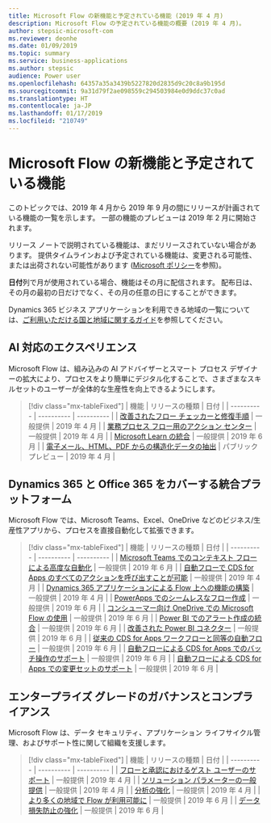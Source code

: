 ```yaml
---
title: Microsoft Flow の新機能と予定されている機能 (2019 年 4 月)
description: Microsoft Flow の予定されている機能の概要 (2019 年 4 月)。
author: stepsic-microsoft-com
ms.reviewer: deonhe
ms.date: 01/09/2019
ms.topic: summary
ms.service: business-applications
ms.author: stepsic
audience: Power user
ms.openlocfilehash: 64357a35a3439b5227820d2835d9c20c8a9b195d
ms.sourcegitcommit: 9a31d79f2ae098559c294503984e0d9ddc37c0ad
ms.translationtype: HT
ms.contentlocale: ja-JP
ms.lasthandoff: 01/17/2019
ms.locfileid: "210749"
---
```

# <a name="whats-new-and-planned-for-microsoft-flow"></a>Microsoft Flow の新機能と予定されている機能

このトピックでは、2019 年 4 月から 2019 年 9 月の間にリリースが計画されている機能の一覧を示します。 一部の機能のプレビューは 2019 年 2 月に開始されます。 

リリース ノートで説明されている機能は、まだリリースされていない場合があります。 提供タイムラインおよび予定されている機能は、変更される可能性、または出荷されない可能性があります ([Microsoft ポリシー](https://go.microsoft.com/fwlink/p/?linkid=2007332)を参照)。

**日付**列で月が使用されている場合、機能はその月に配信されます。 配布日は、その月の最初の日だけでなく、その月の任意の日にすることができます。

Dynamics 365 ビジネス アプリケーションを利用できる地域の一覧については、[ご利用いただける国と地域に関するガイド](https://aka.ms/dynamics_365_international_availability_deck)を参照してください。


## <a name="ai-enabled-experiences"></a>AI 対応のエクスペリエンス

Microsoft Flow は、組み込みの AI アドバイザーとスマート プロセス デザイナーの拡大により、プロセスをより簡単にデジタル化することで、さまざまなスキルセットのユーザーが全体的な生産性を向上できるようにします。

> [!div class="mx-tableFixed"]
> | 機能    | リリースの種類    |  日付 |
> | ---------- | ---------- | ---------- |
> | [改善されたフロー チェッカーと修復手順](improved-checker-remediation-steps.md) | 一般提供 |  2019 年 4 月  |
> | [業務プロセス フロー用のアクション センター](action-center-business-process-flows.md) | 一般提供 |  2019 年 4 月  |
> | [Microsoft Learn の統合](learn-integration.md) | 一般提供 |  2019 年 6 月  |
> | [電子メール、HTML、PDF からの構造化データの抽出](extract-structured-data-emails-html-pdf.md) | パブリック プレビュー |  2019 年 4 月  |

## <a name="unified-platform-across-dynamics-365-and-office-365"></a>Dynamics 365 と Office 365 をカバーする統合プラットフォーム

Microsoft Flow では、Microsoft Teams、Excel、OneDrive などのビジネス/生産性アプリから、プロセスを直接自動化して拡張できます。

> [!div class="mx-tableFixed"]
> | 機能    | リリースの種類    |  日付 |
> | ---------- | ---------- | ---------- |
> | [Microsoft Teams でのコンテキスト フローによる高度な自動化](contextual-flows-power-automation-teams.md) | 一般提供 |  2019 年 6 月  |
> | [自動フローで CDS for Apps のすべてのアクションを呼び出すことが可能](automated-flows-call-cds-apps-action.md) | 一般提供 |  2019 年 4 月  |
> | [Dynamics 365 アプリケーションによる Flow 上への機能の構築](dynamics-365-applications-building-features.md) | 一般提供 |  2019 年 4 月  |
> | [PowerApps でのシームレスなフロー作成](seamless-creation.md) | 一般提供 |  2019 年 6 月  |
> | [コンシューマー向け OneDrive での Microsoft Flow の使用](use-onedrive-consumers.md) | 一般提供 |  2019 年 6 月  |
> | [Power BI でのアラート作成の統合](integrated-alert-creation-power-bi.md) | 一般提供 |  2019 年 6 月  |
> | [改善された Power BI コネクター](improved-power-bi-connector.md) | 一般提供 |  2019 年 6 月  |
> | [従来の CDS for Apps ワークフローと同等の自動フロー](automated-parity-classic-cds-apps-workflows.md) | 一般提供 |  2019 年 6 月  |
> | [自動フローによる CDS for Apps でのバッチ操作のサポート](automated-flows-support-batch-operations-cds-apps.md) | 一般提供 |  2019 年 6 月  |
> | [自動フローによる CDS for Apps での変更セットのサポート](automated-flows-support-change-sets-cds-apps.md) | 一般提供 |  2019 年 6 月  |

## <a name="enterprise-grade-governance-and-compliance"></a>エンタープライズ グレードのガバナンスとコンプライアンス

Microsoft Flow は、データ セキュリティ、アプリケーション ライフサイクル管理、およびサポート性に関して組織を支援します。

> [!div class="mx-tableFixed"]
> | 機能    | リリースの種類    |  日付 |
> | ---------- | ---------- | ---------- |
> | [フローと承認におけるゲスト ユーザーのサポート](support-guest-users-flows-approvals.md) | 一般提供 |  2019 年 4 月  |
> | [ソリューション パラメーターの一般提供](general-availability-solution-parameters.md) | 一般提供 |  2019 年 4 月  |
> | [分析の強化](analytics-enhancements.md) | 一般提供 |  2019 年 4 月  |
> | [より多くの地域で Flow が利用可能に](more-geographies.md) | 一般提供 |  2019 年 6 月  |
> | [データ損失防止の強化](data-loss-prevention-enhancements.md) | 一般提供 |  2019 年 6 月  |
